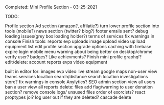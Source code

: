 Completed:
Mini Profile Section - 03-25-2021

TODO:

Profile section
Ad section (amazon?, affilatie?)
turn lower profile section into tools (mobile?)
news section (twitter? blog?)
footer
emails sent?
debug loading issues(grey box loading holder?)
terms of services
fix warnings in console
Finish tools:
  reports
  evp uploads
  image upload
  video up load
  equipment list
edit profile section
upgrade options
caching with firebase
expire login
mobile menu
warning about being better on desktop/chrome
verify user?
badges? Like achievments?
Finish mini profile
graphql?
edit/delete:
  account
  reports
  evps
  video
  equipment

built in editor for:
  images
  evp
  video
live stream
google maps
non-user view
teams
services
  location search/distance
  search location investigations
store?
fix warnings in console
Anylytics?
SEO
admin section
  view all users
  ban a user
  view all reports
  delete:
    files
  add flag/warning to user
donation section?
remove console logs/ unsused files
order of exorcists?
react proptypes
joi?
log user out if they are deleted?
cascade delete
